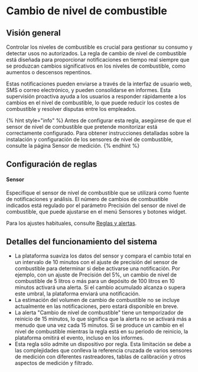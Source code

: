 # Cambio de nivel de combustible

## Visión general

Controlar los niveles de combustible es crucial para gestionar su consumo y detectar usos no autorizados. La regla de cambio de nivel de combustible está diseñada para proporcionar notificaciones en tiempo real siempre que se produzcan cambios significativos en los niveles de combustible, como aumentos o descensos repentinos.

Estas notificaciones pueden enviarse a través de la interfaz de usuario web, SMS o correo electrónico, y pueden consolidarse en informes. Esta supervisión proactiva ayuda a los usuarios a responder rápidamente a los cambios en el nivel de combustible, lo que puede reducir los costes de combustible y resolver disputas entre los empleados.

{% hint style="info" %}
Antes de configurar esta regla, asegúrese de que el sensor de nivel de combustible que pretende monitorizar está correctamente configurado. Para obtener instrucciones detalladas sobre la instalación y configuración de los sensores de nivel de combustible, consulte la página Sensor de medición.
{% endhint %}

## Configuración de reglas

#### Sensor

Especifique el sensor de nivel de combustible que se utilizará como fuente de notificaciones y análisis. El número de cambios de combustible indicados está regulado por el parámetro Precisión del sensor de nivel de combustible, que puede ajustarse en el menú Sensores y botones widget.

Para los ajustes habituales, consulte [Reglas y alertas](../).

## Detalles del funcionamiento del sistema

* La plataforma suaviza los datos del sensor y compara el cambio total en un intervalo de 10 minutos con el ajuste de precisión del sensor de combustible para determinar si debe activarse una notificación. Por ejemplo, con un ajuste de Precisión del 5%, un cambio de nivel de combustible de 5 litros o más para un depósito de 100 litros en 10 minutos activará una alerta. Si el cambio acumulado alcanza o supera este umbral, la plataforma enviará una notificación.
* La estimación del volumen de cambio de combustible no se incluye actualmente en las notificaciones, pero estará disponible en breve.
* La alerta "Cambio de nivel de combustible" tiene un temporizador de reinicio de 15 minutos, lo que significa que la alerta no se activará más a menudo que una vez cada 15 minutos. Si se produce un cambio en el nivel de combustible mientras la regla está en su periodo de reinicio, la plataforma omitirá el evento, incluso en los informes.
* Esta regla sólo admite un dispositivo por regla. Esta limitación se debe a las complejidades que conlleva la referencia cruzada de varios sensores de medición con diferentes rastreadores, tablas de calibración y otros aspectos de medición y filtrado.
